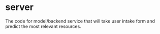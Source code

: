 # server
The code for model/backend service that will take user intake form and predict the most relevant resources.
